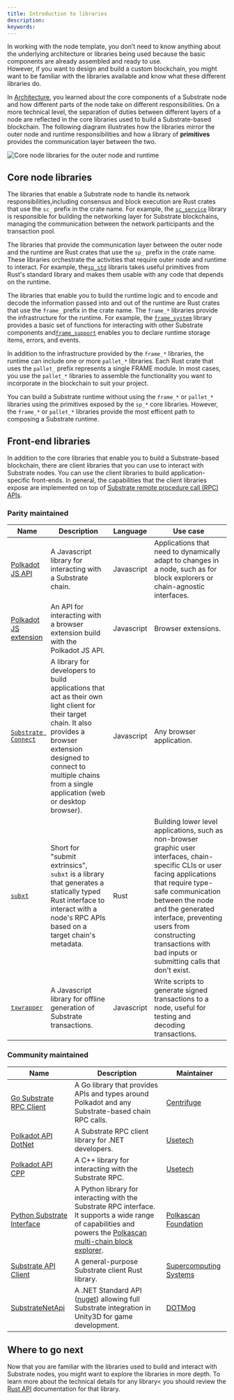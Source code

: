```yaml
---
title: Introduction to libraries
description: 
keywords:
---
```


In working with the node template, you don’t need to know anything about the underlying architecture or libraries being used because the basic components are already assembled and ready to use.  
However, if you want to design and build a custom blockchain, you might want to be familiar with the libraries available and know what these different libraries do.

In [Architecture](/main-docs/fundamentals/architecture/), you learned about the core components of a Substrate node and how different parts of the node take on different responsibilities. 
On a more technical level, the separation of duties between different layers of a node are reflected in the core libraries used to build a Substrate-based blockchain.
The following diagram illustrates how the libraries mirror the outer node and runtime responsibilities and how a library of **primitives** provides the communication layer between the two.

![Core node libraries for the outer node and runtime](/media/images/docs/main-docs/sub-libraries-1.png)

## Core node libraries

The libraries that enable a Substrate node to handle its network responsibilities,including consensus and block execution are Rust crates that use the `sc_` prefix in the crate name.
For example, the [`sc_service`](https://docs.substrate.io/rustdocs/latest/sc_service/index.html) library is responsible for building the networking layer for Substrate blockchains, managing the communication between the network participants and the transaction pool.

The libraries that provide the communication layer between the outer node and the runtime are Rust crates that use the `sp_` prefix in the crate name.
These libraries orchestrate the activities that require outer node and runtime to interact.
For example, the[`sp_std`](https://docs.substrate.io/rustdocs/latest/sp_std/index.html) libraris takes useful primitives from Rust's standard library and makes them usable with any code that depends on the runtime.

The libraries that enable you to build the runtime logic and to encode and decode the information passed into and out of the runtime are Rust crates that use the `frame_` prefix in the crate name.
The `frame_*` libraries provide the infrastructure for the runtime.
For example, the [`frame_system`](https://docs.substrate.io/rustdocs/latest/frame_system/index.html) library provides a basic set of functions for interacting with other Substrate components and[`frame_support`](https://docs.substrate.io/rustdocs/latest/frame_support/index.html) enables you to  declare runtime storage items, errors, and events.

In addition to the infrastructure provided by the `frame_*` libraries, the runtime can include one or more `pallet_*` libraries.
Each Rust crate that uses the `pallet_` prefix represents a single FRAME module.
In most cases, you use the `pallet_*` libraries to assemble the functionality you want to incorporate in the blockchain to suit your project.

You can build a Substrate runtime without using the `frame_*` or `pallet_*` libraries using the primitives exposed by the `sp_*` core libraries.
However, the `frame_*` or `pallet_*` libraries provide the most efficent path to composing a Substrate runtime.

## Front-end libraries

In addition to the core libraries that enable you to build a Substrate-based blockchain, there are client libraries that you can use to interact with Substrate nodes.
You can use the client libraries to build application-specific front-ends.
In general, the capabilities that the client libraries expose are implemented on top of [Substrate remote procedure call (RPC) APIs](./frontend#RPC-APIs).

### Parity maintained

| Name | Description  | Language  | Use case  |   
|---|---|---|---|
| [Polkadot JS API](https://polkadot.js.org/docs/api) | A Javascript library for interacting with a Substrate chain. | Javascript | Applications that need to dynamically adapt to changes in a node, such as for block explorers or chain-agnostic interfaces. 
| [Polkadot JS extension](https://polkadot.js.org/docs/extension/) | An API for interacting with a browser extension build with the Polkadot JS API. | Javascript | Browser extensions.
| [`Substrate Connect`](https://paritytech.github.io/substrate-connect/) | A library for developers to build applications that act as their own light client for their target chain. It also provides a browser extension designed to connect to multiple chains from a single application (web or desktop browser). | Javascript | Any browser application.
| [`subxt`](https://github.com/paritytech/subxt/) | Short for "submit extrinsics", `subxt` is a library that generates a statically typed Rust interface to interact with a node's RPC APIs based on a target chain's metadata. | Rust | Building lower level applications, such as non-browser graphic user interfaces, chain-specific CLIs or user facing applications that require type-safe communication between the node and the generated interface, preventing users from constructing transactions with bad inputs or submitting calls that don't exist. 
| [`txwrapper`](https://github.com/paritytech/txwrapper) | A Javascript library for offline generation of Substrate transactions. | Javascript | Write scripts to generate signed transactions to a node, useful for testing and decoding transactions.

### Community maintained

| Name | Description  | Maintainer |
|---|---|---|
| [Go Substrate RPC Client](https://github.com/centrifuge/go-substrate-rpc-client/) | A Go library that provides APIs and types around Polkadot and any Substrate-based chain RPC calls. | [Centrifuge](https://centrifuge.io/) 
| [Polkadot API DotNet](https://github.com/usetech-llc/polkadot_api_dotnet) | A Substrate RPC client library for .NET developers. |[Usetech](https://usetech.com/blockchain/)
| [Polkadot API CPP](https://github.com/usetech-llc/polkadot_api_cpp) | A C++ library for interacting with the Substrate RPC. | [Usetech](https://usetech.com/blockchain/)
| [Python Substrate Interface](https://github.com/polkascan/py-substrate-interface) | A Python library for interacting with the Substrate RPC interface. It supports a wide range of capabilities and powers the [Polkascan multi-chain block explorer](https://polkascan.io/). | [Polkascan Foundation](https://polkascan.org/)
| [Substrate API Client](https://github.com/scs/substrate-api-client) | A general-purpose Substrate client Rust library. | [Supercomputing Systems](https://www.scs.ch/en/) 
| [SubstrateNetApi](https://github.com/dotmog/SubstrateNetApi) | A .NET Standard API ([nuget](https://www.nuget.org/packages/SubstrateNetApi)) allowing full Substrate integration in Unity3D for game development. | [DOTMog](https://www.dotmog.com/)

## Where to go next

Now that you are familiar with the libraries used to build and interact with Substrate nodes, you might want to explore the libraries in more depth.
To learn more about the technical details for any library< you should review the [Rust API](/rustdocs/) documentation for that library.
